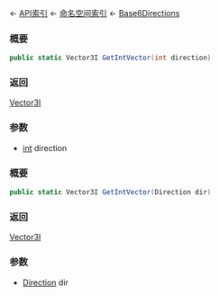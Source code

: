 ← [API索引](Api-Index) ← [命名空间索引](Namespace-Index) ← [Base6Directions](VRageMath.Base6Directions)

### 概要

```csharp
public static Vector3I GetIntVector(int direction)
```



### 返回

[Vector3I](VRageMath.Vector3I)



### 参数

* [int](https://docs.microsoft.com/en-us/dotnet/api/System.Int32?view=netframework-4.6) direction
### 概要

```csharp
public static Vector3I GetIntVector(Direction dir)
```

### 返回

[Vector3I](VRageMath.Vector3I)

### 参数

* [Direction](VRageMath.Base6Directions+Direction) dir

